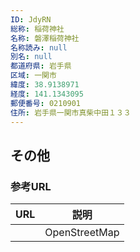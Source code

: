 ```yaml
---
ID: JdyRN
総称: 稲荷神社
名称: 磐澤稲荷神社
名称読み: null
別名: null
都道府県: 岩手県
区域: 一関市
緯度: 38.9138971
経度: 141.1343095
郵便番号: 0210901
住所: 岩手県一関市真柴中田１３３
---
```


## その他

### 参考URL

| URL | 説明          |
| --- | ------------- |
|     | OpenStreetMap |
